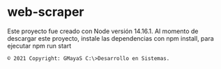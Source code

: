 # web-scraper

Este proyecto fue creado con Node versión 14.16.1.
Al momento de descargar este proyecto, instale las dependencias con npm install, para ejecutar npm run start




`© 2021 Copyright: GMayaS C:\>Desarrollo en Sistemas.`



